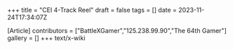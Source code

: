 +++
title = "CEI 4-Track Reel"
draft = false
tags = []
date = 2023-11-24T17:34:07Z

[Article]
contributors = ["BattleXGamer","125.238.99.90","The 64th Gamer"]
gallery = []
+++
text/x-wiki
